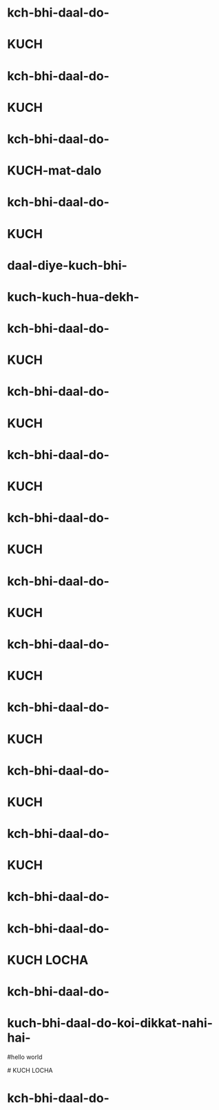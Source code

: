 # kch-bhi-daal-do-
<!-- JAI MATA DI -->
# KUCH
<!-- KUCH BHI -->
# kch-bhi-daal-do-
<!-- Write your comments here -->
# KUCH
<!-- KUCH BHI -->
# kch-bhi-daal-do-
<!-- Write your comments here -->
# KUCH-mat-dalo
<!-- KUCH BHI -->
# kch-bhi-daal-do-
<!-- Write your comments here -->
# KUCH
<!-- KUCH BHI -->
# daal-diye-kuch-bhi-
<!-- Write your comments here -->
# kuch-kuch-hua-dekh-
<!-- KUCH BHI SAYAD -->
# kch-bhi-daal-do-
<!-- Write your comments here -->
# KUCH
<!-- KUCH BHI -->
# kch-bhi-daal-do-
<!-- Write your comments here -->
# KUCH
<!-- KUCH BHI -->
# kch-bhi-daal-do-
<!-- Write your comments here -->
# KUCH
<!-- KUCH BHI -->
# kch-bhi-daal-do-
<!-- Write your comments here -->
# KUCH
<!-- KUCH BHI -->
# kch-bhi-daal-do-
<!-- Write your comments here -->
# KUCH
<!-- KUCH BHI -->
# kch-bhi-daal-do-
<!-- Write your comments here -->
# KUCH
<!-- KUCH BHI -->
# kch-bhi-daal-do-
<!-- Write your comments here -->
# KUCH
<!-- KUCH BHI -->
# kch-bhi-daal-do-
<!-- Write your comments here -->
# KUCH
<!-- KUCH BHI -->
# kch-bhi-daal-do-
<!-- Write your comments here -->
# KUCH
<!-- KUCH BHI -->
# kch-bhi-daal-do-
<!-- Write your comments here -->
# kch-bhi-daal-do-
<!-- Write your comments here -->
# KUCH LOCHA
<!-- KUCH BHI LOCHA -->
# kch-bhi-daal-do-
<!-- Write your comments here -->
# kuch-bhi-daal-do-koi-dikkat-nahi-hai-
<!-- kuch bhi daal do koi dikkat nahi hai- -->
#hello world
<!--My First Shitty Program --!>
# KUCH LOCHA
<!-- KUCH BHI LOCHA -->
# kch-bhi-daal-do-
<!-- Write your comments here -->
